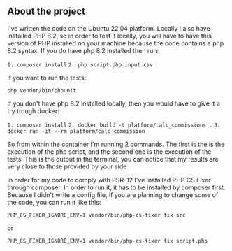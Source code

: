 ## About the project

I've written the code on the Ubuntu 22.04 platform. Locally I also have installed PHP 8.2, so in order to test it locally, 
you will have to have this version of PHP installed on your machine because the code contains a php 8.2 syntax. 
If you do have php 8.2 installed then run:

``1. composer install``
``2. php script.php input.csv``

if you want to run the tests:

``php vendor/bin/phpunit``

If you don't have php 8.2 installed locally, then you would have to give it a try trough docker:

``1. composer install``
``2. docker build -t platform/calc_commissions .``
``3. docker run -it --rm platform/calc_commission``

So from within the container I'm running 2 commands. The first is the is the execution of the php script, 
and the second one is the execution of the tests. This is the output in the terminal, you can notice that my results
are very close to those provided by your side

[](https://freeimage.host/i/JcOBXMG)

In order for my code to comply with PSR-12 I've installed PHP CS Fixer through composer. In order to run it,
it has to be installed by composer first. Because I didn't write a config file, if you are planning to change some of the code,
you can run it like this:

``PHP_CS_FIXER_IGNORE_ENV=1 vendor/bin/php-cs-fixer fix src``

or

``PHP_CS_FIXER_IGNORE_ENV=1 vendor/bin/php-cs-fixer fix script.php``